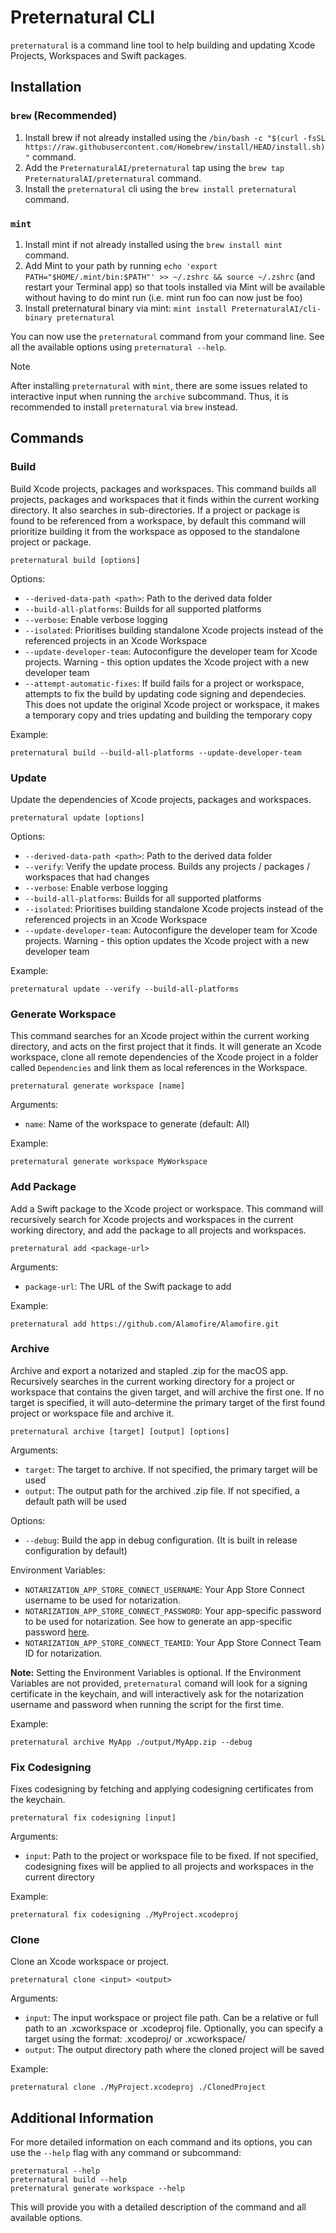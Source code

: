 # Preternatural CLI

`preternatural` is a command line tool to help building and updating Xcode Projects, Workspaces and Swift packages.

## Installation

### `brew` (Recommended)

1. Install brew if not already installed using the `/bin/bash -c "$(curl -fsSL https://raw.githubusercontent.com/Homebrew/install/HEAD/install.sh)"` command.
2. Add the `PreternaturalAI/preternatural` tap using the `brew tap PreternaturalAI/preternatural` command.
3. Install the `preternatural` cli using the `brew install preternatural` command.

### `mint`

1. Install mint if not already installed using the `brew install mint` command.
2. Add Mint to your path by running `echo 'export PATH="$HOME/.mint/bin:$PATH"' >> ~/.zshrc && source ~/.zshrc` (and restart your Terminal app) so that tools installed via Mint will be available without having to do mint run (i.e. mint run foo can now just be foo)
3. Install preternatural binary via mint: `mint install PreternaturalAI/cli-binary preternatural`

You can now use the `preternatural` command from your command line. See all the available options using `preternatural --help`.

> [!NOTE]  
> After installing `preternatural` with `mint`, there are some issues related to interactive input when running the `archive` subcommand. Thus, it is recommended to install `preternatural` via `brew` instead.

## Commands

### Build

Build Xcode projects, packages and workspaces. This command builds all projects, packages and workspaces that it finds within the current working directory. It also searches in sub-directories. If a project or package is found to be referenced from a workspace, by default this command will prioritize building it from the workspace as opposed to the standalone project or package.

```
preternatural build [options]
```

Options:
- `--derived-data-path <path>`: Path to the derived data folder
- `--build-all-platforms`: Builds for all supported platforms
- `--verbose`: Enable verbose logging
- `--isolated`: Prioritises building standalone Xcode projects instead of the referenced projects in an Xcode Workspace
- `--update-developer-team`: Autoconfigure the developer team for Xcode projects. Warning - this option updates the Xcode project with a new developer team
- `--attempt-automatic-fixes`: If build fails for a project or workspace, attempts to fix the build by updating code signing and dependecies. This does not update the original Xcode project or workspace, it makes a temporary copy and tries updating and building the temporary copy


Example:
```
preternatural build --build-all-platforms --update-developer-team
```

### Update

Update the dependencies of Xcode projects, packages and workspaces.

```
preternatural update [options]
```

Options:
- `--derived-data-path <path>`: Path to the derived data folder
- `--verify`: Verify the update process. Builds any projects / packages / workspaces that had changes
- `--verbose`: Enable verbose logging
- `--build-all-platforms`: Builds for all supported platforms
- `--isolated`: Prioritises building standalone Xcode projects instead of the referenced projects in an Xcode Workspace
- `--update-developer-team`: Autoconfigure the developer team for Xcode projects. Warning - this option updates the Xcode project with a new developer team

Example:
```
preternatural update --verify --build-all-platforms
```

### Generate Workspace

This command searches for an Xcode project within the current working directory, and acts on the first project that it finds. It will generate an Xcode workspace, clone all remote dependencies of the Xcode project in a folder called `Dependencies` and link them as local references in the Workspace.

```
preternatural generate workspace [name]
```

Arguments:
- `name`: Name of the workspace to generate (default: All)

Example:
```
preternatural generate workspace MyWorkspace
```

### Add Package

Add a Swift package to the Xcode project or workspace. This command will recursively search for Xcode projects and workspaces in the current working directory, and add the package to all projects and workspaces.

```
preternatural add <package-url>
```

Arguments:
- `package-url`: The URL of the Swift package to add

Example:
```
preternatural add https://github.com/Alamofire/Alamofire.git
```

### Archive

Archive and export a notarized and stapled .zip for the macOS app. Recursively searches in the current working directory for a project or workspace that contains the given target, and will archive the first one. If no target is specified, it will auto-determine the primary target of the first found project or workspace file and archive it.

```
preternatural archive [target] [output] [options]
```

Arguments:
- `target`: The target to archive. If not specified, the primary target will be used
- `output`: The output path for the archived .zip file. If not specified, a default path will be used

Options:
- `--debug`: Build the app in debug configuration. (It is built in release configuration by default)

Environment Variables:

- `NOTARIZATION_APP_STORE_CONNECT_USERNAME`: Your App Store Connect username to be used for notarization.
- `NOTARIZATION_APP_STORE_CONNECT_PASSWORD`: Your app-specific password to be used for notarization. See how to generate an app-specific password [here](https://support.apple.com/en-us/102654).
- `NOTARIZATION_APP_STORE_CONNECT_TEAMID`: Your App Store Connect Team ID for notarization.

**Note:** Setting the Environment Variables is optional. If the Environment Variables are not provided, `preternatural` comand will look for a signing certificate in the keychain, and will interactively ask for the notarization username and password when running the script for the first time.

Example:
```
preternatural archive MyApp ./output/MyApp.zip --debug
```

### Fix Codesigning

Fixes codesigning by fetching and applying codesigning certificates from the keychain.

```
preternatural fix codesigning [input]
```

Arguments:
- `input`: Path to the project or workspace file to be fixed. If not specified, codesigning fixes will be applied to all projects and workspaces in the current directory

Example:
```
preternatural fix codesigning ./MyProject.xcodeproj
```

### Clone

Clone an Xcode workspace or project.

```
preternatural clone <input> <output>
```

Arguments:
- `input`: The input workspace or project file path. Can be a relative or full path to an .xcworkspace or .xcodeproj file. Optionally, you can specify a target using the format: <file path>.xcodeproj/<target> or <file path>.xcworkspace/<target>
- `output`: The output directory path where the cloned project will be saved

Example:
```
preternatural clone ./MyProject.xcodeproj ./ClonedProject
```

## Additional Information

For more detailed information on each command and its options, you can use the `--help` flag with any command or subcommand:

```
preternatural --help
preternatural build --help
preternatural generate workspace --help
```

This will provide you with a detailed description of the command and all available options.
